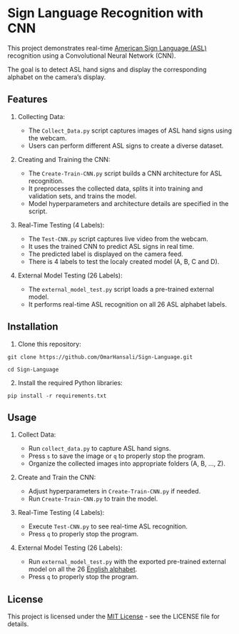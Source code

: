 # Sign Language Recognition with CNN
This project demonstrates real-time [American Sign Language (ASL)](https://en.wikipedia.org/wiki/American_Sign_Language) recognition using a Convolutional Neural Network (CNN).

The goal is to detect ASL hand signs and display the corresponding alphabet on the camera’s display.

## Features
1. Collecting Data:
    - The `Collect_Data.py` script captures images of ASL hand signs using the webcam.
    - Users can perform different ASL signs to create a diverse dataset.
  
2. Creating and Training the CNN:
    - The `Create-Train-CNN.py` script builds a CNN architecture for ASL recognition.
    - It preprocesses the collected data, splits it into training and validation sets, and trains the model.
    - Model hyperparameters and architecture details are specified in the script.
  
3. Real-Time Testing (4 Labels):
    - The `Test-CNN.py` script captures live video from the webcam.
    - It uses the trained CNN to predict ASL signs in real time.
    - The predicted label is displayed on the camera feed.
    - There is 4 labels to test the localy created model (A, B, C and D).
  
4. External Model Testing (26 Labels):
    - The `external_model_test.py` script loads a pre-trained external model.
    - It performs real-time ASL recognition on all 26 ASL alphabet labels.

## Installation
1. Clone this repository:
  ```
  git clone https://github.com/OmarHansali/Sign-Language.git
  ```
  ```
  cd Sign-Language
  ```


2. Install the required Python libraries:
  ```
  pip install -r requirements.txt
  ```

## Usage
1. Collect Data:
    - Run `collect_data.py` to capture ASL hand signs.
    - Press `s` to save the image or `q` to properly stop the program.
    - Organize the collected images into appropriate folders (A, B, …, Z).

  
2. Create and Train the CNN:
    - Adjust hyperparameters in `Create-Train-CNN.py` if needed.
    - Run `Create-Train-CNN.py` to train the model.
  
3. Real-Time Testing (4 Labels):
    - Execute `Test-CNN.py` to see real-time ASL recognition.
    - Press `q` to properly stop the program.
  
4. External Model Testing (26 Labels):
    - Run `external_model_test.py` with the exported pre-trained external model on all the 26 [English alphabet](https://en.wikipedia.org/wiki/English_alphabet).
    - Press `q` to properly stop the program.

## License
This project is licensed under the [MIT License](https://choosealicense.com/licenses/mit/) - see the LICENSE file for details.
